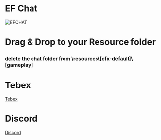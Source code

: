 # EF Chat

![EFCHAT](https://github.com/blastersuraj/ef-chat/assets/104319683/7a6a7afc-f692-4a72-aed2-66198fa7abab)


<h1>

Drag & Drop to your Resource folder

</h1>

<h3>
delete the chat folder from
 \resources\[cfx-default]\[gameplay]
</h3>


# Tebex

[Tebex](https://ef-development.tebex.io/)

# Discord

[Discord](https://discord.gg/ef-development-tm-936207653145833503)

